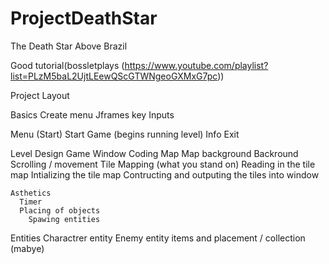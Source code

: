 # ProjectDeathStar
The Death Star Above Brazil

Good tutorial(bossletplays (https://www.youtube.com/playlist?list=PLzM5baL2UjtLEewQScGTWNgeoGXMxG7pc))

Project Layout

Basics
  Create menu
    Jframes
  key Inputs

Menu (Start) 
  Start Game (begins running level)
  Info
  Exit

Level Design
  Game Window
    Coding
      Map
        Map background
          Backround Scrolling / movement
        Tile Mapping (what you stand on)
          Reading in the tile map
          Intializing the tile map
          Contructing and outputing the tiles into window
        
    Asthetics
      Timer
      Placing of objects
        Spawing entities

Entities
  Charactrer entity
  Enemy entity
  items and placement / collection (mabye)
  
